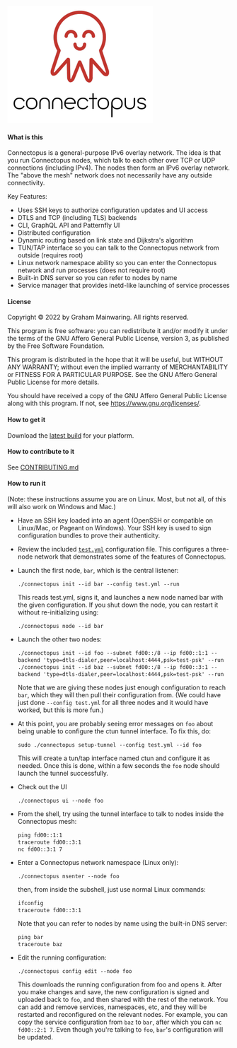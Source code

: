 ![Connectopus](./docs/logo.png)

#### What is this

Connectopus is a general-purpose IPv6 overlay network.  The idea is that you run Connectopus nodes, which talk to each other over TCP or UDP connections (including IPv4).  The nodes then form an IPv6 overlay network.  The "above the mesh" network does not necessarily have any outside connectivity.

Key Features:

* Uses SSH keys to authorize configuration updates and UI access
* DTLS and TCP (including TLS) backends
* CLI, GraphQL API and Patternfly UI
* Distributed configuration
* Dynamic routing based on link state and Dijkstra's algorithm
* TUN/TAP interface so you can talk to the Connectopus network from outside (requires root)
* Linux network namespace ability so you can enter the Connectopus network and run processes (does not require root)
* Built-in DNS server so you can refer to nodes by name
* Service manager that provides inetd-like launching of service processes

#### License

Copyright © 2022 by Graham Mainwaring.  All rights reserved.

This program is free software: you can redistribute it and/or modify it under the terms of the GNU Affero General Public License, version 3, as published by the Free Software Foundation.

This program is distributed in the hope that it will be useful, but WITHOUT ANY WARRANTY; without even the implied warranty of MERCHANTABILITY or FITNESS FOR A PARTICULAR PURPOSE. See the GNU Affero General Public License for more details.

You should have received a copy of the GNU Affero General Public License along with this program. If not, see <https://www.gnu.org/licenses/>.

#### How to get it

Download the [latest build](https://github.com/ghjm/connectopus/releases/tag/latest) for your platform.

#### How to contribute to it

See [CONTRIBUTING.md](./CONTRIBUTING.md)

#### How to run it

(Note: these instructions assume you are on Linux.  Most, but not all, of this will also work on Windows and Mac.)

* Have an SSH key loaded into an agent (OpenSSH or compatible on Linux/Mac, or Pageant on Windows).  Your SSH key is used to sign configuration bundles to prove their authenticity.

* Review the included [`test.yml`](./test.yml) configuration file.  This configures a three-node network that demonstrates some of the features of Connectopus.

* Launch the first node, `bar`, which is the central listener:
  ```
  ./connectopus init --id bar --config test.yml --run
  ```
  This reads test.yml, signs it, and launches a new node named bar with the given configuration.  If you shut down the node, you can restart it without re-initializing using:
  ```
  ./connectopus node --id bar
  ```

* Launch the other two nodes:
  ```
  ./connectopus init --id foo --subnet fd00::/8 --ip fd00::1:1 --backend 'type=dtls-dialer,peer=localhost:4444,psk=test-psk' --run
  ./connectopus init --id baz --subnet fd00::/8 --ip fd00::3:1 --backend 'type=dtls-dialer,peer=localhost:4444,psk=test-psk' --run
  ```
  Note that we are giving these nodes just enough configuration to reach `bar`, which they will then pull their configuration from.  (We could have just done `--config test.yml` for all three nodes and it would have worked, but this is more fun.)

* At this point, you are probably seeing error messages on `foo` about being unable to configure the ctun tunnel interface.  To fix this, do:
  ```
  sudo ./connectopus setup-tunnel --config test.yml --id foo
  ```
  This will create a tun/tap interface named ctun and configure it as needed.  Once this is done, within a few seconds the `foo` node should launch the tunnel successfully.

* Check out the UI
  ```
  ./connectopus ui --node foo
  ```

* From the shell, try using the tunnel interface to talk to nodes inside the Connectopus mesh:
  ```
  ping fd00::1:1
  traceroute fd00::3:1
  nc fd00::3:1 7
  ```

* Enter a Connectopus network namespace (Linux only):
  ```
  ./connectopus nsenter --node foo
  ```
  then, from inside the subshell, just use normal Linux commands:
  ```
  ifconfig
  traceroute fd00::3:1
  ```
  Note that you can refer to nodes by name using the built-in DNS server:
  ```
  ping bar
  traceroute baz
  ```

* Edit the running configuration:
  ```
  ./connectopus config edit --node foo
  ```
  This downloads the running configuration from foo and opens it.  After you make changes and save, the new configuration is signed and uploaded back to `foo`, and then shared with the rest of the network.  You can add and remove services, namespaces, etc, and they will be restarted and reconfigured on the relevant nodes.  For example, you can copy the service configuration from `baz` to `bar`, after which you can `nc fd00::2:1 7`.  Even though you're talking to `foo`, `bar`'s configuration will be updated.

